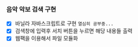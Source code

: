 ### 음악 악보 검색 구현

- [x] 바닐라 자바스크립트로 구현 `열심히 공부중...`
- [x] 검색창에 입력후 서치 버튼을 누르면 해당 내용들 출력
- [x] 웹팩을 이용해서 파일 모듈화
